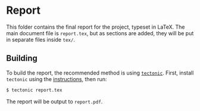 # Report

This folder contains the final report for the project, typeset in LaTeX. The main document file is
`report.tex`, but as sections are added, they will be put in separate files inside `tex/`.

## Building

To build the report, the recommended method is using
[`tectonic`](https://tectonic-typesetting.github.io/en-US/). First, install `tectonic` using the
[instructions](https://tectonic-typesetting.github.io/en-US/install.html), then run:

```bash
$ tectonic report.tex
```

The report will be output to `report.pdf`.

